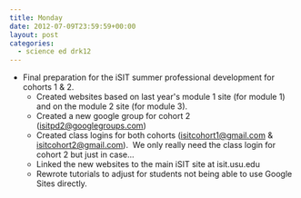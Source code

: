 ```yaml
---
title: Monday
date: 2012-07-09T23:59:59+00:00
layout: post
categories:
  - science ed drk12
---
```

  * Final preparation for the iSIT summer professional development for cohorts 1 & 2.
      * Created websites based on last year's module 1 site (for module 1) and on the module 2 site (for module 3).
      * Created a new google group for cohort 2 (isitpd2@googlegroups.com)
      * Created class logins for both cohorts (isitcohort1@gmail.com & isitcohort2@gmail.com).  We only really need the class login for cohort 2 but just in case...
      * Linked the new websites to the main iSIT site at isit.usu.edu
      * Rewrote tutorials to adjust for students not being able to use Google Sites directly.
